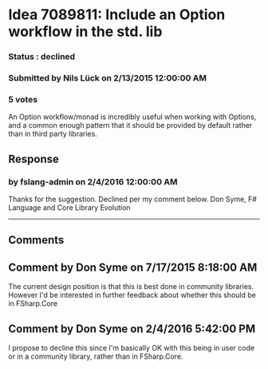 # Idea 7089811: Include an Option workflow in the std. lib #

### Status : declined

### Submitted by Nils Lück on 2/13/2015 12:00:00 AM

### 5 votes

An Option workflow/monad is incredibly useful when working with Options, and a common enough pattern that it should be provided by default rather than in third party libraries.



## Response 
### by fslang-admin on 2/4/2016 12:00:00 AM

Thanks for the suggestion. Declined per my comment below.
Don Syme, F# Language and Core Library Evolution

------------------------
## Comments


## Comment by Don Syme on 7/17/2015 8:18:00 AM
The current design position is that this is best done in community libraries. However I'd be interested in further feedback about whether this should be in FSharp.Core


## Comment by Don Syme on 2/4/2016 5:42:00 PM
I propose to decline this since I'm basically OK with this being in user code or in a community library, rather than in FSharp.Core.

